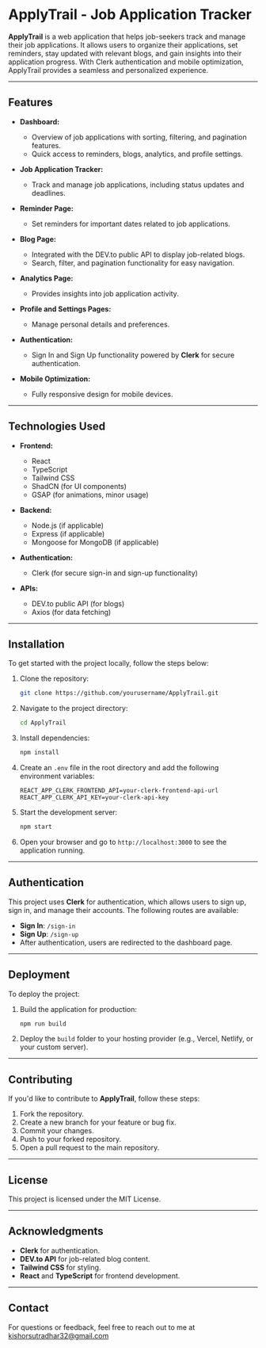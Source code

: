 # ApplyTrail - Job Application Tracker

**ApplyTrail** is a web application that helps job-seekers track and manage their job applications. It allows users to organize their applications, set reminders, stay updated with relevant blogs, and gain insights into their application progress. With Clerk authentication and mobile optimization, ApplyTrail provides a seamless and personalized experience.

---

## Features

- **Dashboard:**

  - Overview of job applications with sorting, filtering, and pagination features.
  - Quick access to reminders, blogs, analytics, and profile settings.

- **Job Application Tracker:**

  - Track and manage job applications, including status updates and deadlines.

- **Reminder Page:**

  - Set reminders for important dates related to job applications.

- **Blog Page:**

  - Integrated with the DEV.to public API to display job-related blogs.
  - Search, filter, and pagination functionality for easy navigation.

- **Analytics Page:**

  - Provides insights into job application activity.

- **Profile and Settings Pages:**

  - Manage personal details and preferences.

- **Authentication:**

  - Sign In and Sign Up functionality powered by **Clerk** for secure authentication.

- **Mobile Optimization:**
  - Fully responsive design for mobile devices.

---

## Technologies Used

- **Frontend:**

  - React
  - TypeScript
  - Tailwind CSS
  - ShadCN (for UI components)
  - GSAP (for animations, minor usage)

- **Backend:**

  - Node.js (if applicable)
  - Express (if applicable)
  - Mongoose for MongoDB (if applicable)

- **Authentication:**

  - Clerk (for secure sign-in and sign-up functionality)

- **APIs:**
  - DEV.to public API (for blogs)
  - Axios (for data fetching)

---

## Installation

To get started with the project locally, follow the steps below:

1. Clone the repository:

   ```bash
   git clone https://github.com/yourusername/ApplyTrail.git
   ```

2. Navigate to the project directory:

   ```bash
   cd ApplyTrail
   ```

3. Install dependencies:

   ```bash
   npm install
   ```

4. Create an `.env` file in the root directory and add the following environment variables:

   ```env
   REACT_APP_CLERK_FRONTEND_API=your-clerk-frontend-api-url
   REACT_APP_CLERK_API_KEY=your-clerk-api-key
   ```

5. Start the development server:

   ```bash
   npm start
   ```

6. Open your browser and go to `http://localhost:3000` to see the application running.

---

## Authentication

This project uses **Clerk** for authentication, which allows users to sign up, sign in, and manage their accounts. The following routes are available:

- **Sign In**: `/sign-in`
- **Sign Up**: `/sign-up`
- After authentication, users are redirected to the dashboard page.

---

## Deployment

To deploy the project:

1. Build the application for production:

   ```bash
   npm run build
   ```

2. Deploy the `build` folder to your hosting provider (e.g., Vercel, Netlify, or your custom server).

---

## Contributing

If you'd like to contribute to **ApplyTrail**, follow these steps:

1. Fork the repository.
2. Create a new branch for your feature or bug fix.
3. Commit your changes.
4. Push to your forked repository.
5. Open a pull request to the main repository.

---

## License

This project is licensed under the MIT License.

---

## Acknowledgments

- **Clerk** for authentication.
- **DEV.to API** for job-related blog content.
- **Tailwind CSS** for styling.
- **React** and **TypeScript** for frontend development.

---

## Contact

For questions or feedback, feel free to reach out to me at [kishorsutradhar32@gmail.com](mailto:kishorsutradhar32@gmail.com)
